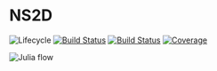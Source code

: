 # NS2D

![Lifecycle](https://img.shields.io/badge/lifecycle-experimental-orange.svg)<!--
![Lifecycle](https://img.shields.io/badge/lifecycle-maturing-blue.svg)
![Lifecycle](https://img.shields.io/badge/lifecycle-stable-green.svg)
![Lifecycle](https://img.shields.io/badge/lifecycle-retired-orange.svg)
![Lifecycle](https://img.shields.io/badge/lifecycle-archived-red.svg)
![Lifecycle](https://img.shields.io/badge/lifecycle-dormant-blue.svg) -->
[![Build Status](https://travis-ci.com/loiseaujc/NS2D.jl.svg?branch=master)](https://travis-ci.com/loiseaujc/NS2D.jl)
[![Build Status](https://ci.appveyor.com/api/projects/status/github/loiseaujc/NS2D.jl?svg=true)](https://ci.appveyor.com/project/loiseaujc/NS2D-jl)
[![Coverage](https://codecov.io/gh/loiseaujc/NS2D.jl/branch/master/graph/badge.svg)](https://codecov.io/gh/loiseaujc/NS2D.jl)

![Julia flow](imgs/anim_vorticity.gif)

